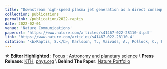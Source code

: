 ```yaml
---
title: "Downstream high-speed plasma jet generation as a direct consequence of shock reformation ☆"
collection: publications
permalink: /publication/2022-raptis
date: 2022-02-01
venue: 'Nature Communications'
paperurl: 'https://www.nature.com/articles/s41467-022-28110-4.pdf'
link: 'https://www.nature.com/articles/s41467-022-28110-4'
citation: '<b>Raptis, S.</b>, Karlsson, T., Vaivads, A., Pollock, C., Plaschke, F., Johlander, A., Trollvik, H.,& Lindqvist, P.-A. (2022). Downstream high-speed plasma jet generation as a direct conse-quence of shock reformation. Nature Communications. 13, 598 https://doi.org/10.1038/s41467-022-28110-4'
---
```

**☆ Editor Highlighted** :  [Focus : Astronomy and planetary science](https://www.nature.com/collections/bbhbgahdfd) \\
**Press Release**: [KTH](https://www.kth.se/en/aktuellt/nyheter/satellite-data-shows-shocking-way-earth-s-magnetic-field-produces-plasma-jets-1.1139242), [phys.org](https://phys.org/news/2022-02-satellite-earth-magnetic-field-plasma.html) \\
**Behind The Paper**: [Nature Portfolio](https://astronomycommunity.nature.com/posts/how-the-solar-wind-slips-through-earth-s-bow-shock)
